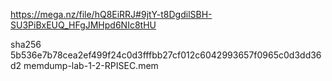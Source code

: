 
https://mega.nz/file/hQ8EiRRJ#9jtY-t8DgdilSBH-SU3PiBxEUQ_HFgJMHpd6NIc8tHU


sha256  
5b536e7b78cea2ef499f24c0d3fffbb27cf012c6042993657f0965c0d3dd36d2  memdump-lab-1-2-RPISEC.mem
